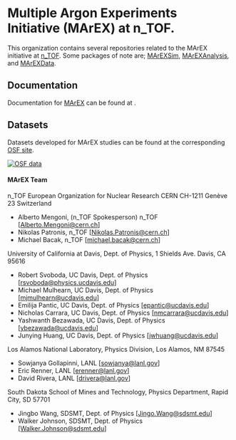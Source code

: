 # Multiple Argon Experiments Initiative (MArEX) at n_TOF.

This organization contains several repositories related to the MArEX initiative at [n_TOF](https://ntof-exp.web.cern.ch/).  Some packages of note are; [MArEXSim](https://github.com/MArEX-nTOF/MArEXSim), [MArEXAnalysis](https://github.com/MArEX-nTOF/MArEXAnalysis), and [MArEXData](https://github.com/MArEX-nTOF/MArEXData).

## Documentation
Documentation for [MArEX](https://github.com/MArEX-nTOF) can be found at []().

## Datasets
Datasets developed for MArEX studies can be found at the corresponding [OSF site](https://osf.io/rfsbt/?view_only=91a3eb8ca2ee4fbc8ccbebcf5adc2b59).

[![OSF data](https://img.shields.io/badge/OSF-DOI%2010.17605%2FOSF.IO%38ZCK-orange)](https://osf.io/rfsbt/?view_only=91a3eb8ca2ee4fbc8ccbebcf5adc2b59)

#### MArEX Team
n_TOF European Organization for Nuclear Research CERN CH-1211 Genève 23 Switzerland
 - Alberto Mengoni, (n_TOF Spokesperson) n_TOF [Alberto.Mengoni@cern.ch]
 - Nikolas Patronis, n_TOF [Nikolas.Patronis@cern.ch]
 - Michael Bacak, n_TOF [michael.bacak@cern.ch]

University of California at Davis, Dept. of Physics, 1 Shields Ave. Davis, CA 95616
 - Robert Svoboda, UC Davis, Dept. of Physics [rsvoboda@physics.ucdavis.edu]
 - Michael Mulhearn, UC Davis, Dept. of Physics [mjmulhearn@ucdavis.edu]
 - Emilija Pantic, UC Davis, Dept. of Physics [epantic@ucdavis.edu]
 - Nicholas Carrara, UC Davis, Dept. of Physics [nmcarrara@ucdavis.edu]
 - Yashwanth Bezawada, UC Davis, Dept. of Physics [ybezawada@ucdavis.edu]
 - Junying Huang, UC Davis, Dept. of Physics [jwhuang@ucdavis.edu]

Los Alamos National Laboratory, Physics Division, Los Alamos, NM 87545
 - Sowjanya Gollapinni, LANL [sowjanya@lanl.gov]
 - Eric Renner, LANL [erenner@lanl.gov]
 - David Rivera, LANL [drivera@lanl.gov]

South Dakota School of Mines and Technology, Physics Department, Rapid City, SD 57701
 - Jingbo Wang, SDSMT, Dept. of Physics [Jingo.Wang@sdsmt.edu]
 - Walker Johnson, SDSMT, Dept. of Physics [Walker.Johnson@sdsmt.edu]

<!--

**Here are some ideas to get you started:**

🙋‍♀️ A short introduction - what is your organization all about?
🌈 Contribution guidelines - how can the community get involved?
👩‍💻 Useful resources - where can the community find your docs? Is there anything else the community should know?
🍿 Fun facts - what does your team eat for breakfast?
🧙 Remember, you can do mighty things with the power of [Markdown](https://docs.github.com/github/writing-on-github/getting-started-with-writing-and-formatting-on-github/basic-writing-and-formatting-syntax)
-->
